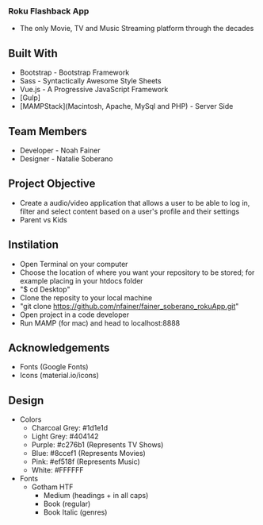 ### Roku Flashback App
* The only Movie, TV and Music Streaming platform through the decades

## Built With
* Bootstrap - Bootstrap Framework
* Sass - Syntactically Awesome Style Sheets
* Vue.js - A Progressive JavaScript Framework
* [Gulp]
* [MAMPStack](Macintosh, Apache, MySql and PHP) - Server Side

## Team Members
* Developer - Noah Fainer
* Designer - Natalie Soberano



## Project Objective
* Create a audio/video application that allows a user to be able to log in, filter and select content based on a user's profile and their settings
* Parent vs Kids

## Instilation
* Open Terminal on your computer
* Choose the location of where you want your repository to be stored; for    example placing in your htdocs folder
* "$ cd Desktop"
* Clone the reposity to your local machine
* "git clone https://github.com/nfainer/fainer_soberano_rokuApp.git"
* Open project in a code developer
* Run MAMP (for mac) and head to localhost:8888

## Acknowledgements
* Fonts (Google Fonts)
* Icons (material.io/icons)

## Design
* Colors
    * Charcoal Grey: #1d1e1d
    * Light Grey: #404142
    * Purple: #c276b1 (Represents TV Shows)
    * Blue: #8ccef1 (Represents Movies)
    * Pink: #ef518f (Represents Music)
    * White: #FFFFFF
* Fonts
    * Gotham HTF
        * Medium (headings + in all caps)
        * Book (regular)
        * Book Italic (genres)
